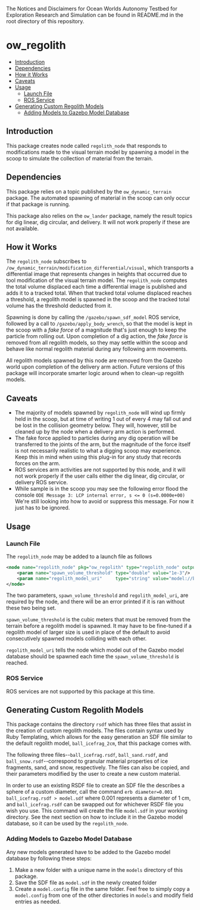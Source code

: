 The Notices and Disclaimers for Ocean Worlds Autonomy Testbed for Exploration
Research and Simulation can be found in README.md in the root directory of
this repository.

# ow_regolith

* [Introduction](#introduction)
* [Dependencies](#dependencies)
* [How it Works](#how-it-works)
* [Caveats](#caveats)
* [Usage](#usage)
  - [Launch File](#launch-file)
  - [ROS Service](#ros-service)
* [Generating Custom Regolith Models](#generating-custom-regolith-models)
  - [Adding Models to Gazebo Model Database](#adding-models-to-gazebo-model-database)

## Introduction

This package creates node called `regolith_node` that responds to modifications 
made to the visual terrain model by spawning a model in the scoop to simulate 
the collection of material from the terrain. 

## Dependencies

This package relies on a topic published by the `ow_dynamic_terrain` package. 
The automated spawning of material in the scoop can only occur if that package 
is running.

This package also relies on the `ow_lander` package, namely the result topics 
for dig linear, dig circular, and delivery. It will not work properly if these 
are not available. 

## How it Works

The `regolith_node` subscribes to 
`/ow_dynamic_terrain/modification_differential/visual`, which transports a 
differential image that represents changes in heights that occurred due to tool
modification of the visual terrain model. The `regolith_node` computes the total
volume displaced each time a differential image is published and adds it to a 
tracked total. When that tracked total volume displaced reaches a threshold, a 
regolith model is spawned in the scoop and the tracked total volume has the 
threshold deducted from it.

Spawning is done by calling the `/gazebo/spawn_sdf_model` ROS service, followed
by a call to `/gazebo/apply_body_wrench`, so that the model is kept in the scoop
with a *fake force* of a magnitude that's just enough to keep the particle from 
rolling out. Upon completion of a dig action, the *fake force* is removed from
all regolith models, so they may settle within the scoop and behave like normal
regolith material during any following arm movements.

All regolith models spawned by this node are removed from the Gazebo world upon
completion of the delivery arm action. Future versions of this package will 
incorporate smarter logic around when to clean-up regolith models.

## Caveats

- The majority of models spawned by `regolith_node` will wind up firmly held in
the scoop, but at time of writing 1 out of every 4 may fall out and be lost in
the collision geometry below. They will, however, still be cleaned up by the
node when a delivery arm action is performed.
- The fake force applied to particles during any dig operation will be 
transferred to the joints of the arm, but the magnitude of the force itself is 
not necessarily realistic to what a digging scoop may experience. Keep this in 
mind when using this plug-in for any study that records forces on the arm.
- ROS services arm activities are not supported by this node, and it will not 
work properly if the user calls either the dig linear, dig circular, or delivery
ROS service.
- While sample is in the scoop you may see the following error flood the console
```ODE Message 3: LCP internal error, s <= 0 (s=0.0000e+00)```
We're still looking into how to avoid or suppress this message. For now it just
has to be ignored.

## Usage

### Launch File

The `regolith_node` may be added to a launch file as follows
```xml
<node name="regolith_node" pkg="ow_regolith" type="regolith_node" output="screen">
    <param name="spawn_volume_threshold" type="double" value="1e-3"/>
    <param name="regolith_model_uri"     type="string" value="model://ball_icefrag_2cm"/>
</node>
```
The two parameters, `spawn_volume_threshold` and `regolith_model_uri`, are
required by the node, and there will be an error printed if it is ran without
these two being set. 

`spawn_volume_threshold` is the cubic meters that must be removed from the
terrain before a regolith model is spawned. It may have to be fine-tuned if a 
regolith model of larger size is used in place of the default to avoid 
consecutively spawned models colliding with each other.

`regolith_model_uri` tells the node which model out of the Gazebo model database
should be spawned each time the `spawn_volume_threshold` is reached.

### ROS Service

ROS services are not supported by this package at this time.

## Generating Custom Regolith Models

This package contains the directory `rsdf` which has three files that assist
in the creation of custom regolith models. The files contain syntax used by Ruby
Templating, which allows for the easy generation an SDF file similar to the 
default regolith model, `ball_icefrag_2cm`, that this package comes with.

The following three files--`ball_icefrag.rsdf`, `ball_sand.rsdf`, and
`ball_snow.rsdf`--correspond to granular material properties of ice fragments, 
sand, and snow, respectively. The files can also be copied, and their 
parameters modified by the user to create a new custom material.

In order to use an existing RSDF file to create an SDF file the describes a 
sphere of a custom diameter, call the command
```erb diameter=0.001 ball_icefrag.rsdf > model.sdf```
where 0.001 represents a diameter of 1 cm, and `ball_icefrag.rsdf` can be 
swapped out for whichever RSDF file you wish you use. This command will create 
the file `model.sdf` in your working directory. See the next section on how to 
include it in the Gazebo model database, so it can be used by the 
`regolith_node`.

### Adding Models to Gazebo Model Database
Any new models generated have to be added to the Gazebo model database by 
following these steps:
1. Make a new folder with a unique name in the `models` directory of this 
package.
2. Save the SDF file as `model.sdf` in the newly created folder
3. Create a `model.config` file in the same folder. Feel free to simply copy a
`model.config` from one of the other directories in `models` and modify field
entries as needed.
